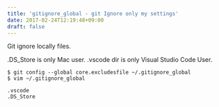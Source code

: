 ```yaml
---
title: 'gitignore_global - git Ignore only my settings'
date: 2017-02-24T12:19:48+09:00
draft: false
---
```


Git ignore locally files.

.DS_Store is only Mac user.
.vscode dir is only Visual Studio Code User.

```
$ git config --global core.excludesfile ~/.gitignore_global
$ vim ~/.gitignore_global

.vscode
.DS_Store
```
